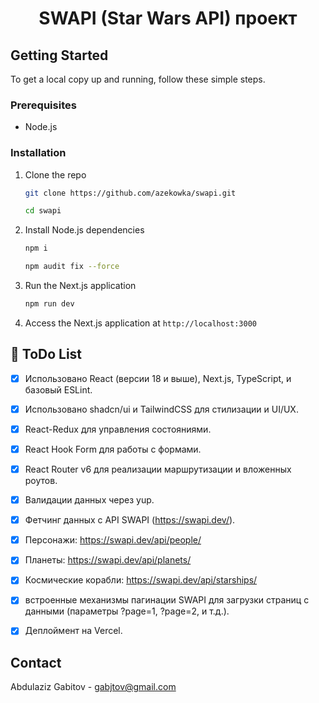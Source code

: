 # <p align="center" height="40px" width="40px"> SWAPI (Star Wars API) проект </p>

## Getting Started

To get a local copy up and running, follow these simple steps.

### Prerequisites

- Node.js

### Installation

1. Clone the repo
   ```sh
   git clone https://github.com/azekowka/swapi.git
   ```
    ```sh
    cd swapi
   ```
2. Install Node.js dependencies
   ```sh
   npm i
   ```
    ```sh
   npm audit fix --force
   ``` 
3. Run the Next.js application
   ```sh
   npm run dev
   ```
4. Access the Next.js application at `http://localhost:3000`

## 📝 ToDo List

- [x] Использовано React (версии 18 и выше), Next.js, TypeScript, и базовый ESLint.
- [x] Использовано shadcn/ui и TailwindCSS для стилизации и UI/UX.
- [x] React-Redux для управления состояниями.
- [x] React Hook Form для работы с формами.
- [x] React Router v6 для реализации маршрутизации и вложенных роутов.
- [x] Валидации данных через yup.
- [x] Фетчинг данных с API SWAPI (https://swapi.dev/). 
- [x] Персонажи: https://swapi.dev/api/people/
- [x] Планеты: https://swapi.dev/api/planets/
- [x] Космические корабли: https://swapi.dev/api/starships/ 
- [x] встроенные механизмы пагинации SWAPI для загрузки страниц с данными (параметры ?page=1, ?page=2, и т.д.).
- [x] Деплоймент на Vercel.


## Contact

Abdulaziz Gabitov - gabjtov@gmail.com